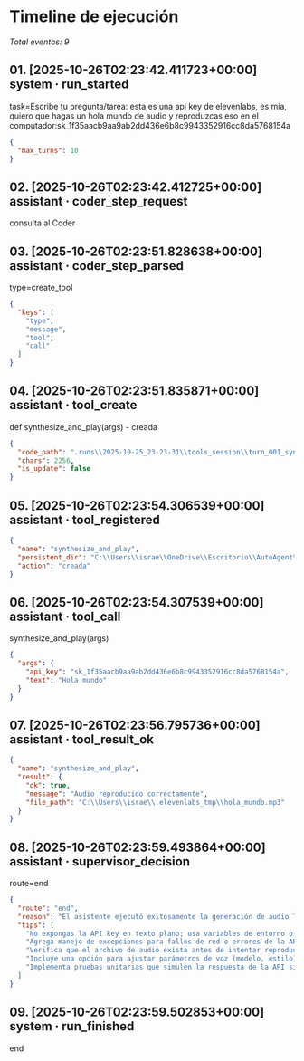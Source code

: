 # Timeline de ejecución

_Total eventos: 9_

## 01. [2025-10-26T02:23:42.411723+00:00] system · run_started

task=Escribe tu pregunta/tarea: esta es una api key de  elevenlabs, es mia, quiero que hagas un hola mundo de audio y reproduzcas eso en el computador:sk_1f35aacb9aa9ab2dd436e6b8c9943352916cc8da5768154a

```json
{
  "max_turns": 10
}
```

## 02. [2025-10-26T02:23:42.412725+00:00] assistant · coder_step_request

consulta al Coder

## 03. [2025-10-26T02:23:51.828638+00:00] assistant · coder_step_parsed

type=create_tool

```json
{
  "keys": [
    "type",
    "message",
    "tool",
    "call"
  ]
}
```

## 04. [2025-10-26T02:23:51.835871+00:00] assistant · tool_create

def synthesize_and_play(args) - creada

```json
{
  "code_path": ".runs\\2025-10-25_23-23-31\\tools_session\\turn_001_synthesize_and_play.py",
  "chars": 2256,
  "is_update": false
}
```

## 05. [2025-10-26T02:23:54.306539+00:00] assistant · tool_registered

```json
{
  "name": "synthesize_and_play",
  "persistent_dir": "C:\\Users\\israe\\OneDrive\\Escritorio\\AutoAgent\\.permanent_tools",
  "action": "creada"
}
```

## 06. [2025-10-26T02:23:54.307539+00:00] assistant · tool_call

synthesize_and_play(args)

```json
{
  "args": {
    "api_key": "sk_1f35aacb9aa9ab2dd436e6b8c9943352916cc8da5768154a",
    "text": "Hola mundo"
  }
}
```

## 07. [2025-10-26T02:23:56.795736+00:00] assistant · tool_result_ok

```json
{
  "name": "synthesize_and_play",
  "result": {
    "ok": true,
    "message": "Audio reproducido correctamente",
    "file_path": "C:\\Users\\israe\\.elevenlabs_tmp\\hola_mundo.mp3"
  }
}
```

## 08. [2025-10-26T02:23:59.493864+00:00] assistant · supervisor_decision

route=end

```json
{
  "route": "end",
  "reason": "El asistente ejecutó exitosamente la generación de audio TTS con ElevenLabs y reprodujo el archivo, cumpliendo la solicitud del usuario.",
  "tips": [
    "No expongas la API key en texto plano; usa variables de entorno o archivos de configuración seguros.",
    "Agrega manejo de excepciones para fallos de red o errores de la API (p. ej., HTTPError, Timeout).",
    "Verifica que el archivo de audio exista antes de intentar reproducirlo y elimina el archivo temporal después de usarlo.",
    "Incluye una opción para ajustar parámetros de voz (modelo, estilo) y documenta cómo modificarlos.",
    "Implementa pruebas unitarias que simulen la respuesta de la API sin necesidad de una clave real."
  ]
}
```

## 09. [2025-10-26T02:23:59.502853+00:00] system · run_finished

end
